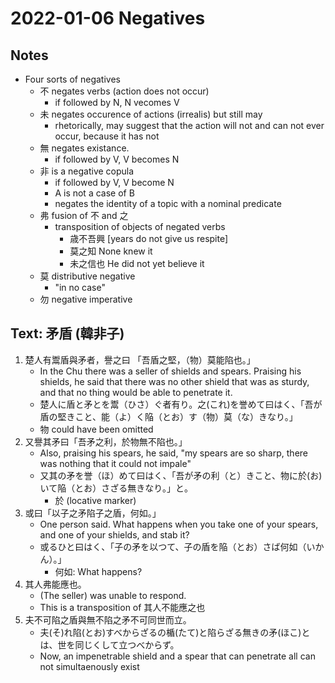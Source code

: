 # 2022-01-06 Negatives

## Notes
* Four sorts of negatives
  * 不 negates verbs (action does not occur)
    * if followed by N, N vecomes V
  * 未 negates occurence of actions (irrealis) but still may
    * rhetorically, may suggest that the action will not and can not ever occur, because it has not
  * 無 negates existance. 
    * if followed by V, V becomes N
  * 非 is a negative copula
    * if followed by V, V become N
    * A is not a case of B
    * negates the identity of a topic with a nominal predicate
  * 弗 fusion of 不 and 之
    * transposition of objects of negated verbs
      * 歳不吾興 [years do not give us respite]
      * 莫之知 None knew it
      * 未之信也 He did not yet believe it
  * 莫 distributive negative
    * "in no case"
  * 勿 negative imperative


## Text: 矛盾 (韓非子)
1. 楚人有鬻盾與矛者，譽之曰 「吾盾之堅，（物）莫能陷也。」
   * In the Chu there was a seller of shields and spears. Praising his shields, he said that there was no other shield that was as sturdy, and that no thing would be able to penetrate it.
   * 楚人に盾と矛とを鬻（ひさ）ぐ者有り。之(これ)を誉めて曰はく、「吾が盾の堅きこと、能（よ）く陥（とお）す（物）莫（な）きなり。」
   * 物 could have been omitted
2. 又譽其矛曰「吾矛之利，於物無不陷也。」
   * Also, praising his spears, he said, "my spears are so sharp, there was nothing that it could not impale"
   * 又其の矛を誉（ほ）めて曰はく、「吾が矛の利（と）きこと、物に於(お)いて陥（とお）さざる無きなり。」と。
     * 於 (locative marker)
3. 或曰「以子之矛陷子之盾，何如。」
   * One person said. What happens when you take one of your spears, and one of your shields, and stab it?
   * 或るひと曰はく、「子の矛を以つて、子の盾を陥（とお）さば何如（いかん）。」
     * 何如: What happens?
4. 其人弗能應也。
   * (The seller) was unable to respond.
   * This is a transposition of 其人不能應之也
5. 夫不可陷之盾與無不陷之矛不可同世而立。
   * 夫(そ)れ陷(とお)すべからざるの楯(たて)と陷らざる無きの矛(ほこ)とは、世を同じくして立つべからず。
   * Now, an impenetrable shield and a spear that can penetrate all can not simultaenously exist